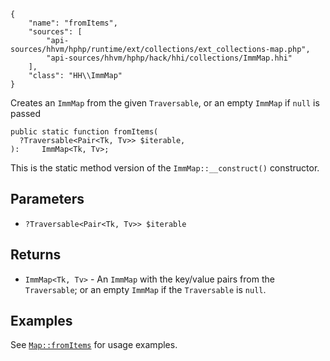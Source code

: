 ``` yamlmeta
{
    "name": "fromItems",
    "sources": [
        "api-sources/hhvm/hphp/runtime/ext/collections/ext_collections-map.php",
        "api-sources/hhvm/hphp/hack/hhi/collections/ImmMap.hhi"
    ],
    "class": "HH\\ImmMap"
}
```




Creates an ` ImmMap ` from the given `` Traversable ``, or an empty ``` ImmMap ```
if ```` null ```` is passed




``` Hack
public static function fromItems(
  ?Traversable<Pair<Tk, Tv>> $iterable,
):     ImmMap<Tk, Tv>;
```




This is the static method version of the ` ImmMap::__construct() `
constructor.




## Parameters




+ ` ?Traversable<Pair<Tk, Tv>> $iterable `




## Returns




* ` ImmMap<Tk, Tv> ` - An `` ImmMap `` with the key/value pairs from the ``` Traversable ```; or
  an empty ```` ImmMap ```` if the ````` Traversable ````` is `````` null ``````.




## Examples




See [` Map::fromItems `](</hack/reference/class/Map/fromItems/#examples>) for usage examples.
<!-- HHAPIDOC -->
